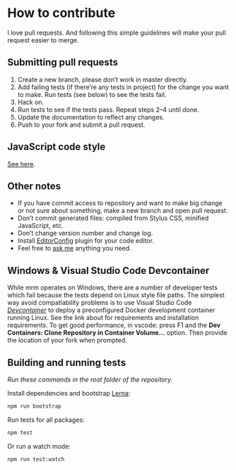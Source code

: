 # How to contribute

I love pull requests. And following this simple guidelines will make your pull request easier to merge.

## Submitting pull requests

1.  Create a new branch, please don’t work in master directly.
2.  Add failing tests (if there’re any tests in project) for the change you want to make. Run tests (see below) to see the tests fail.
3.  Hack on.
4.  Run tests to see if the tests pass. Repeat steps 2–4 until done.
5.  Update the documentation to reflect any changes.
6.  Push to your fork and submit a pull request.

## JavaScript code style

[See here](https://github.com/tamiadev/eslint-config-tamia#code-style-at-a-glance).

## Other notes

- If you have commit access to repository and want to make big change or not sure about something, make a new branch and open pull request.
- Don’t commit generated files: compiled from Stylus CSS, minified JavaScript, etc.
- Don’t change version number and change log.
- Install [EditorConfig](http://editorconfig.org/) plugin for your code editor.
- Feel free to [ask me](http://sapegin.me) anything you need.

## Windows & Visual Studio Code Devcontainer

While mrm operates on Windows, there are a number of developer tests which fail because the tests depend on Linux style file paths. The simplest way avoid compatiability problems is to use Visual Studio Code _[Devcontainer](https://code.visualstudio.com/docs/remote/containers#_getting-started)_ to deploy a preconfigured Docker development container running Linux. See the link about for requirements and installation requirements. To get good performance, in vscode: press F1 and the **Dev Containers: Clone Repository in Container Volume...** option. Then provide the location of your fork when prompted.

## Building and running tests

_Run these commands in the root folder of the repository._

Install dependencies and bootstrap [Lerna](https://github.com/lerna/lerna):

```bash
npm run bootstrap
```

Run tests for all packages:

```bash
npm test
```

Or run a watch mode:

```bash
npm run test:watch
```
